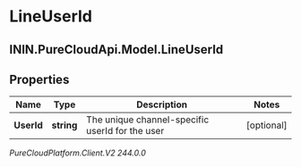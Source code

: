 # LineUserId

## ININ.PureCloudApi.Model.LineUserId

## Properties

|Name | Type | Description | Notes|
|------------ | ------------- | ------------- | -------------|
| **UserId** | **string** | The unique channel-specific userId for the user | [optional] |



_PureCloudPlatform.Client.V2 244.0.0_
